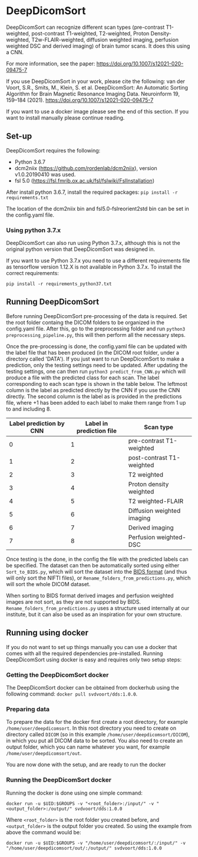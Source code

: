 # DeepDicomSort

DeepDicomSort can recognize different scan types (pre-contrast T1-weighted, post-contrast T1-weighted, T2-weighted, Proton Density-weighted, T2w-FLAIR-weighted, diffusion weighted imaging, perfusion weighted DSC and derived imaging) of brain tumor scans.
It does this using a CNN.

For more information, see the paper: https://doi.org/10.1007/s12021-020-09475-7

If you use DeepDicomSort in your work, please cite the following: van der Voort, S.R., Smits, M., Klein, S. et al. DeepDicomSort: An Automatic Sorting Algorithm for Brain Magnetic Resonance Imaging Data. Neuroinform 19, 159–184 (2021). https://doi.org/10.1007/s12021-020-09475-7



If you want to use a docker image please see the end of this section.
If you want to install manually please continue reading.


## Set-up
DeepDicomSort requires the following:
- Python 3.6.7
- dcm2niix (https://github.com/rordenlab/dcm2niix), version v1.0.20190410 was used.
- fsl 5.0 (https://fsl.fmrib.ox.ac.uk/fsl/fslwiki/FslInstallation)

After install python 3.6.7, install the required packages:
`pip install -r requirements.txt`

The location of the dcm2niix bin and fsl5.0-fslreorient2std bin can be set in the config.yaml file.

### Using python 3.7.x

DeepDicomSort can also run using Python 3.7.x, although this is not the original python version that DeepDicomSort was designed in.

If you want to use Python 3.7.x you need to use a different requirements file as tensorflow version 1.12.X is not available in Python 3.7.x. To install the correct requirements:

`pip install -r requirements_python37.txt`

## Running DeepDicomSort

Before running DeepDicomSort pre-processing of the data is required.
Set the root folder containg the DICOM folders to be organized in the config.yaml file.
After this, go to the preprocessing folder and run `python3 preprocessing_pipeline.py`, this will then perform all the necessary steps.

Once the pre-processing is done, the config.yaml file can be updated with the label file that has been produced (in the DICOM root folder, under a directory called 'DATA'). If you just want to run DeepDicomSort to make a prediction, only the testing settings need to be updated.
After updating the testing settings, one can then run `python3 predict_from_CNN.py` which will produce a file with the predicted class for each scan.
The label corresponding to each scan type is shown in the table below. The leftmost column is the label as predicted directly by the CNN if you use the CNN directly. The second column is the label as is provided in the predictions file, where +1 has been added to each label to make them range from 1 up to and including 8.

| Label prediction by CNN  | Label in prediction file | Scan type |
| ------------- | -------------  | ------------- |
| 0  | 1 | pre-contrast T1-weighted  |
| 1  | 2 | post-contrast T1-weighted  |
| 2  | 3 | T2 weighted |
| 3  | 4 | Proton density weighted |
| 4  | 5 | T2 weighted-FLAIR |
| 5  | 6 | Diffusion weighted imaging |
| 6  | 7 | Derived imaging |
| 7  | 8 | Perfusion weighted-DSC|

Once testing is the done, in the config the file with the predicted labels can be specified.
The dataset can then be automatically sorted using either `Sort_to_BIDS.py`, which will sort the dataset into the [BIDS format](https://bids.neuroimaging.io/) (and thus will only sort the NIFTI files), or `Rename_folders_from_predictions.py`, which will sort the whole DICOM dataset.

When sorting to BIDS format derived images and perfusion weighted images are not sort, as they are not supported by BIDS.
`Rename_folders_from_predictions.py` uses a structure used internally at our institute, but it can also be used as an inspiration for your own structure.


## Running using docker

If you do not want to set up things manually you can use a docker that comes with all the required dependencies pre-installed.
Running DeepDicomSort using docker is easy and requires only two setup steps:

### Getting the DeepDicomSort docker
The DeepDicomSort docker can be obtained from dockerhub using the following command: `docker pull svdvoort/dds:1.0.0`.

### Preparing data
To prepare the data for the docker first create a root directory, for example `/home/user/deepdicomsort`.
In this root directory you need to create on directory called `DICOM` (so in this example `/home/user/deepdicomsort/DICOM`), in which you put all DICOM data to be sorted.
You also need to create an output folder, which you can name whatever you want, for example `/home/user/deepdicomsort/out`.

You are now done with the setup, and are ready to run the docker

### Running the DeepDicomSort docker

Running the docker is done using one simple command:

`docker run -u $UID:$GROUPS -v "<root_folder>:/input/" -v "<output_folder>:/output/" svdvoort/dds:1.0.0`

Where `<root_folder>` is the root folder you created before, and `<output_folder>` is the output folder you created.
So using the example from above the command would be:

`docker run -u $UID:$GROUPS -v "/home/user/deepdicomsort/:/input/" -v "/home/user/deepdicomsort/out/:/output/" svdvoort/dds:1.0.0`


